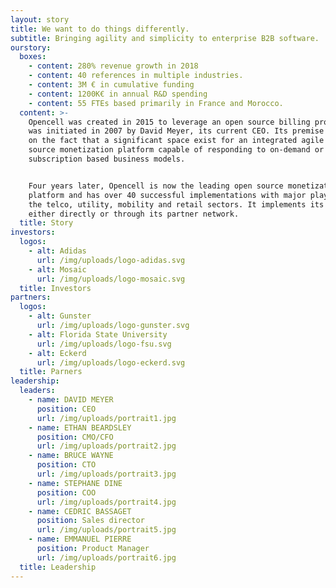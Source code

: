 ```yaml
---
layout: story
title: We want to do things differently.
subtitle: Bringing agility and simplicity to enterprise B2B software.
ourstory:
  boxes:
    - content: 280% revenue growth in 2018
    - content: 40 references in multiple industries.
    - content: 3M € in cumulative funding
    - content: 1200K€ in annual R&D spending
    - content: 55 FTEs based primarily in France and Morocco.
  content: >-
    Opencell was created in 2015 to leverage an open source billing project that
    was initiated in 2007 by David Meyer, its current CEO. Its premise was based
    on the fact that a significant space exist for an integrated agile open
    source monetization platform capable of responding to on-demand or
    subscription based business models. 


    Four years later, Opencell is now the leading open source monetization
    platform and has over 40 successful implementations with major players in
    the telco, utility, mobility and retail sectors. It implements its platform
    either directly or through its partner network. 
  title: Story
investors:
  logos:
    - alt: Adidas
      url: /img/uploads/logo-adidas.svg
    - alt: Mosaic
      url: /img/uploads/logo-mosaic.svg
  title: Investors
partners:
  logos:
    - alt: Gunster
      url: /img/uploads/logo-gunster.svg
    - alt: Florida State University
      url: /img/uploads/logo-fsu.svg
    - alt: Eckerd
      url: /img/uploads/logo-eckerd.svg
  title: Parners
leadership:
  leaders:
    - name: DAVID MEYER
      position: CEO
      url: /img/uploads/portrait1.jpg
    - name: ETHAN BEARDSLEY
      position: CMO/CFO
      url: /img/uploads/portrait2.jpg
    - name: BRUCE WAYNE
      position: CTO
      url: /img/uploads/portrait3.jpg
    - name: STEPHANE DINE
      position: COO
      url: /img/uploads/portrait4.jpg
    - name: CEDRIC BASSAGET
      position: Sales director
      url: /img/uploads/portrait5.jpg
    - name: EMMANUEL PIERRE
      position: Product Manager
      url: /img/uploads/portrait6.jpg
  title: Leadership
---
```



